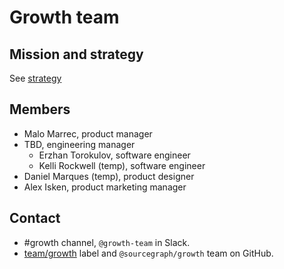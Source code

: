 # Growth team

## Mission and strategy

See [strategy](../../../../strategy-goals/strategy/growth-team/index.md)

## Members

- Malo Marrec, product manager
- TBD, engineering manager
  - Erzhan Torokulov, software engineer
  - Kelli Rockwell (temp), software engineer
- Daniel Marques (temp), product designer
- Alex Isken, product marketing manager

## Contact

- #growth channel, `@growth-team` in Slack.
- [team/growth](https://github.com/sourcegraph/sourcegraph/labels/team%2Fgrowth) label and `@sourcegraph/growth` team on GitHub.
